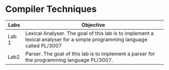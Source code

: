 # Compiler Techniques

|  Labs | Objective | 
| -------- | -------- | 
| Lab 1  | Lexical Analyser. The goal of this lab is to implement a lexical analyser for a simple programming language called PL/3007 | 
| Lab2   | Parser. The goal of this lab is to implement a parser for the programming language PL/3007. | 
